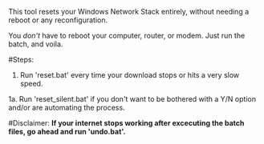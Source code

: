 This tool resets your Windows Network Stack entirely, without needing a reboot or any reconfiguration.

You *don't* have to reboot your computer, router, or modem.
Just run the batch, and voila.

#Steps:

1. Run 'reset.bat' every time your download stops or hits a very slow speed.

1a. Run 'reset_silent.bat' if you don't want to be bothered with a Y/N option and/or are automating the process.

#Disclaimer: **If your internet stops working after excecuting the batch files, go ahead and run 'undo.bat'.**
